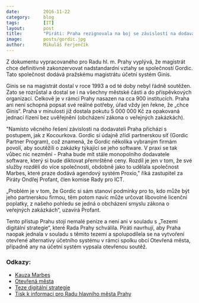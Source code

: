```yaml
---
date:         2016-11-22
category:     blog
tags:         [IT]
layout:       post
title:        "Piráti: Praha rezignovala na boj se závislostí na dodavateli účetnictví" 
image:        posts/gordic.jpg
author:       Mikuláš Ferjenčík
---
```


Z dokumentu vypracovaného pro Radu hl. m. Prahy vyplývá, že magistrát chce definitivně zakonzervovat nadstandardní vztahy se společností Gordic. Tato společnost dodává pražskému magistrátu účetní systém Ginis.

Ginis se na magistrát dostal v roce 1993 a od té doby nebyl řádně soutěžen. Zato se rozrůstal a dostal se i na všechny městské části a do příspěvkových organizací. Celkově je v rámci Prahy nasazen na cca 900 institucích. Praha ani není schopná popsat své reálné potřeby, úřad vždy jen řekne, že „chce Ginis“. Praha v minulosti již dostala pokutu 5 000 000 Kč za opakovaná jednací řízení bez uvěřejnění (obcházení zákona o veřejných zakázkách).

"Namísto věcného řešení závislosti na dodavateli Praha přichází s postupem, jak z Kocourkova. Gordic si údajně zřídí partnerskou síť (Gordic Partner Program), což znamená, že Gordic několika vybraným firmám povolí, aby soutěžili o zakázky týkající se jeho software. V praxi se tak vůbec nic nezmění - Praha bude mít stále monopolního dodavatele software, který si bude diktovat přemrštěné ceny. Rozdíl je jen v tom, že své služby rozdělí do více společností, obdobně jako to udělala společnost Marbes, které praze dodává agendový systém Proxio," říká zastupitel za Piráty Ondřej Profant, člen komise Rady pro ICT. 

„Problém je v tom, že Gordic si sám stanoví podmínky pro to, kdo může být jeho partnerskou firmou, těm potom navíc může určovat libovolné licenční poplatky, z našeho pohledu se jedná o obcházení smyslu zákona o veřejných zakázkách“, uzavírá Profant. 

Tento přístup Prahu stojí nemalé peníze a není ani v souladu s „Tezemi digitální strategie“, které Rada Prahy schválila. Piráti navrhují, aby Praha naopak jednala v souladu s těmito tezemi a spolupodílela se na vytvoření otevřené alternativy účetního systému v rámci spolku obcí Otevřená města, případně any na účetní systém vypsala otevřenou soutěž.

### Odkazy: 

* [Kauza Marbes](http://www.piratskelisty.cz/clanek-318-pribeh-vzniku-korupcnich-vazeb-proxio-na-magistratu)
* [Otevřená města](http://www.otevrenamesta.cz/)
* [Teze digitální strategie](http://www.praha.eu/public/b/d3/91/2181325_660648_Teze_digitalni_strategie.pdf)
* [Tisk k informaci pro Radu hlavního města Prahy](https://github.com/pirati-cz/KlubPraha/blob/master/materialy/ginis/tisk-23892.pdf)


